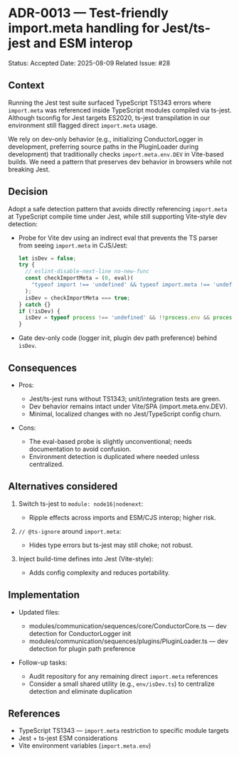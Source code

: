 # ADR-0013 — Test-friendly import.meta handling for Jest/ts-jest and ESM interop

Status: Accepted
Date: 2025-08-09
Related Issue: #28

## Context

Running the Jest test suite surfaced TypeScript TS1343 errors where `import.meta` was referenced inside TypeScript modules compiled via ts-jest. Although tsconfig for Jest targets ES2020, ts-jest transpilation in our environment still flagged direct `import.meta` usage.

We rely on dev-only behavior (e.g., initializing ConductorLogger in development, preferring source paths in the PluginLoader during development) that traditionally checks `import.meta.env.DEV` in Vite-based builds. We need a pattern that preserves dev behavior in browsers while not breaking Jest.

## Decision

Adopt a safe detection pattern that avoids directly referencing `import.meta` at TypeScript compile time under Jest, while still supporting Vite-style dev detection:

- Probe for Vite dev using an indirect eval that prevents the TS parser from seeing `import.meta` in CJS/Jest:

  ```ts
  let isDev = false;
  try {
    // eslint-disable-next-line no-new-func
    const checkImportMeta = (0, eval)(
      "typeof import !== 'undefined' && typeof import.meta !== 'undefined' && import.meta.env && import.meta.env.DEV"
    );
    isDev = checkImportMeta === true;
  } catch {}
  if (!isDev) {
    isDev = typeof process !== 'undefined' && !!process.env && process.env.NODE_ENV !== 'production';
  }
  ```

- Gate dev-only code (logger init, plugin dev path preference) behind `isDev`.

## Consequences

- Pros:
  - Jest/ts-jest runs without TS1343; unit/integration tests are green.
  - Dev behavior remains intact under Vite/SPA (import.meta.env.DEV).
  - Minimal, localized changes with no Jest/TypeScript config churn.

- Cons:
  - The eval-based probe is slightly unconventional; needs documentation to avoid confusion.
  - Environment detection is duplicated where needed unless centralized.

## Alternatives considered

1) Switch ts-jest to `module: node16|nodenext`:
   - Ripple effects across imports and ESM/CJS interop; higher risk.

2) `// @ts-ignore` around `import.meta`:
   - Hides type errors but ts-jest may still choke; not robust.

3) Inject build-time defines into Jest (Vite-style):
   - Adds config complexity and reduces portability.

## Implementation

- Updated files:
  - modules/communication/sequences/core/ConductorCore.ts — dev detection for ConductorLogger init
  - modules/communication/sequences/plugins/PluginLoader.ts — dev detection for plugin path preference

- Follow-up tasks:
  - Audit repository for any remaining direct `import.meta` references
  - Consider a small shared utility (e.g., `env/isDev.ts`) to centralize detection and eliminate duplication

## References

- TypeScript TS1343 — `import.meta` restriction to specific module targets
- Jest + ts-jest ESM considerations
- Vite environment variables (`import.meta.env`)

